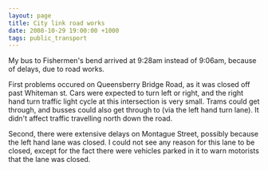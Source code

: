 ```yaml
---
layout: page
title: City link road works
date: 2008-10-29 19:00:00 +1000
tags: public_transport
---
```


My bus to Fishermen's bend arrived at 9:28am instead of 9:06am, because of
delays, due to road works.

First problems occured on Queensberry Bridge Road, as it was closed off past
Whiteman st. Cars were expected to turn left or right, and the right hand turn
traffic light cycle at this intersection is very small. Trams could get through, and
busses could also get through to (via the left hand turn lane). It didn't affect
traffic travelling north down the road.

Second, there were extensive delays on Montague Street, possibly because the
left hand lane was closed.  I could not see any reason for this lane to be
closed, except for the fact there were vehicles parked in it to warn motorists
that the lane was closed.
